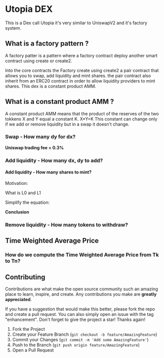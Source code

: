 # Utopia DEX

This is a Dex call Utopia it's very similar to UniswapV2 and it's factory system.

## What is a factory pattern ?

A factory patter is a pattern where a factory contract deploy another smart contract using create or create2.

Into the core contracts the Factory create using create2 a pair contract that allows you to swap, add liquidity and mint shares.
the pair contract also inherit from an ERC20 contract in order to allow liquidity providers to mint shares. This dex is a constant product AMM.

## What is a constant product AMM ?

A constant product AMM means that the product of the reserves of the two tokkens X and Y equal a constant K.
X\*Y=K
This constant can change only if we add or remove liquidity but in a swap it doesn't change.



### Swap - How many dy for dx?



**Uniswap trading fee = 0.3%**



### Add liquidity - How many dx, dy to add?



#### Add liquidity - How many shares to mint?



Motivation:



What is L0 and L1



Simplify the equation:



**Conclusion**



### Remove liquidity - How many tokens to withdraw?



## Time Weighted Average Price



### How do we compute the Time Weighted Average Price from Tk to Tn?



## Contributing

Contributions are what make the open source community such an amazing place to learn, inspire, and create. Any contributions you make are **greatly appreciated**.

If you have a suggestion that would make this better, please fork the repo and create a pull request. You can also simply open an issue with the tag "enhancement".
Don't forget to give the project a star! Thanks again!

1. Fork the Project
2. Create your Feature Branch (`git checkout -b feature/AmazingFeature`)
3. Commit your Changes (`git commit -m 'Add some AmazingFeature'`)
4. Push to the Branch (`git push origin feature/AmazingFeature`)
5. Open a Pull Request



